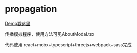 # propagation
[Demo戳这里](https://prop-game.herokuapp.com/)

传播模拟程序，使用方法可见AboutModal.tsx

代码使用 react+mobx+typescript+threejs+webpack+sass完成
